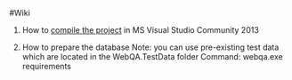 #Wiki

1. How to <a href="https://drive.google.com/open?id=10DsJK-LOkoRHHznv7MmyEUvSmR5QMw5Dc89w8UXHxdk">compile the project</a> in MS Visual Studio Community 2013

2. How to prepare the database
   Note: you can use pre-existing test data which are located in the WebQA.TestData folder
   Command: webqa.exe requirements <path to excel files>
